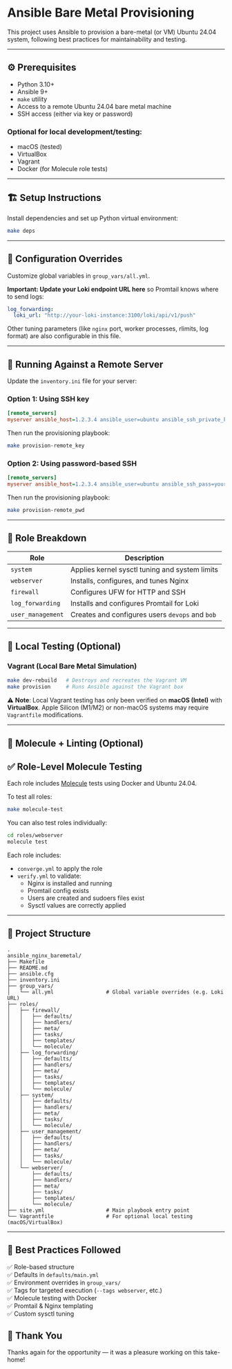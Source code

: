 # Ansible Bare Metal Provisioning

This project uses Ansible to provision a bare-metal (or VM) Ubuntu 24.04 system, following best practices for maintainability and testing.

---

## ⚙️ Prerequisites

- Python 3.10+
- Ansible 9+
- `make` utility
- Access to a remote Ubuntu 24.04 bare metal machine
- SSH access (either via key or password)

### Optional for local development/testing:
- macOS (tested)
- VirtualBox
- Vagrant
- Docker (for Molecule role tests)

---

## 🏗️ Setup Instructions

Install dependencies and set up Python virtual environment:

```bash
make deps
```

---

## 🔧 Configuration Overrides

Customize global variables in `group_vars/all.yml`.

**Important: Update your Loki endpoint URL here** so Promtail knows where to send logs:

```yaml
log_forwarding:
  loki_url: "http://your-loki-instance:3100/loki/api/v1/push"
```

Other tuning parameters (like `nginx` port, worker processes, rlimits, log format) are also configurable in this file.

---

## 🚀 Running Against a Remote Server

Update the `inventory.ini` file for your server:

### Option 1: Using SSH key

```ini
[remote_servers]
myserver ansible_host=1.2.3.4 ansible_user=ubuntu ansible_ssh_private_key_file=~/.ssh/id_rsa
```

Then run the provisioning playbook:

```bash
make provision-remote_key
```

### Option 2: Using password-based SSH

```ini
[remote_servers]
myserver ansible_host=1.2.3.4 ansible_user=ubuntu ansible_ssh_pass=yourpassword ansible_become_pass=yourpassword
```

Then run the provisioning playbook:

```bash
make provision-remote_pwd
```

---

## 📁 Role Breakdown

| Role             | Description |
|------------------|-------------|
| `system`         | Applies kernel sysctl tuning and system limits |
| `webserver`      | Installs, configures, and tunes Nginx |
| `firewall`       | Configures UFW for HTTP and SSH |
| `log_forwarding` | Installs and configures Promtail for Loki |
| `user_management`| Creates and configures users `devops` and `bob` |

---

## 🧪 Local Testing (Optional)

### Vagrant (Local Bare Metal Simulation)

```bash
make dev-rebuild   # Destroys and recreates the Vagrant VM
make provision     # Runs Ansible against the Vagrant box
```

⚠️ **Note**: Local Vagrant testing has only been verified on **macOS (Intel)** with **VirtualBox**. Apple Silicon (M1/M2) or non-macOS systems may require `Vagrantfile` modifications.

---

## 🧪 Molecule + Linting (Optional)

## ✅ Role-Level Molecule Testing

Each role includes [Molecule](https://molecule.readthedocs.io/) tests using Docker and Ubuntu 24.04.

To test all roles:

```bash
make molecule-test
```

You can also test roles individually:

```bash
cd roles/webserver
molecule test
```

Each role includes:
- `converge.yml` to apply the role
- `verify.yml` to validate:
  - Nginx is installed and running
  - Promtail config exists
  - Users are created and sudoers files exist
  - Sysctl values are correctly applied

---

## 📂 Project Structure

```
.
ansible_nginx_baremetal/
├── Makefile
├── README.md
├── ansible.cfg
├── inventory.ini
├── group_vars/
│   └── all.yml                 # Global variable overrides (e.g. Loki URL)
├── roles/
│   ├── firewall/
│   │   ├── defaults/
│   │   ├── handlers/
│   │   ├── meta/
│   │   ├── tasks/
│   │   ├── templates/
│   │   └── molecule/
│   ├── log_forwarding/
│   │   ├── defaults/
│   │   ├── handlers/
│   │   ├── meta/
│   │   ├── tasks/
│   │   ├── templates/
│   │   └── molecule/
│   ├── system/
│   │   ├── defaults/
│   │   ├── handlers/
│   │   ├── meta/
│   │   ├── tasks/
│   │   └── molecule/
│   ├── user_management/
│   │   ├── defaults/
│   │   ├── handlers/
│   │   ├── meta/
│   │   ├── tasks/
│   │   └── molecule/
│   └── webserver/
│       ├── defaults/
│       ├── handlers/
│       ├── meta/
│       ├── tasks/
│       ├── templates/
│       └── molecule/
├── site.yml                    # Main playbook entry point
└── Vagrantfile                 # For optional local testing (macOS/VirtualBox)

```

---

## 🧠 Best Practices Followed

✅ Role-based structure  
✅ Defaults in `defaults/main.yml`  
✅ Environment overrides in `group_vars/`  
✅ Tags for targeted execution (`--tags webserver`, etc.)  
✅ Molecule testing with Docker  
✅ Promtail & Nginx templating  
✅ Custom sysctl tuning  

## 🙏 Thank You
Thanks again for the opportunity — it was a pleasure working on this take-home!
